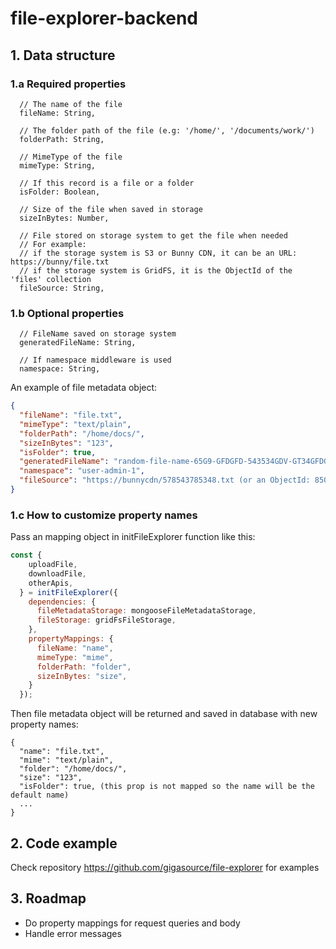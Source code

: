 # file-explorer-backend

## 1. Data structure
### 1.a Required properties
```
  // The name of the file
  fileName: String, 

  // The folder path of the file (e.g: '/home/', '/documents/work/')
  folderPath: String, 

  // MimeType of the file
  mimeType: String, 

  // If this record is a file or a folder
  isFolder: Boolean, 

  // Size of the file when saved in storage
  sizeInBytes: Number, 

  // File stored on storage system to get the file when needed
  // For example: 
  // if the storage system is S3 or Bunny CDN, it can be an URL: https://bunny/file.txt
  // if the storage system is GridFS, it is the ObjectId of the 'files' collection
  fileSource: String, 
```
### 1.b Optional properties
```
  // FileName saved on storage system
  generatedFileName: String,

  // If namespace middleware is used
  namespace: String, 
```

An example of file metadata object:
```json
{
  "fileName": "file.txt",
  "mimeType": "text/plain",
  "folderPath": "/home/docs/",
  "sizeInBytes": "123",
  "isFolder": true,
  "generatedFileName": "random-file-name-65G9-GFDGFD-543534GDV-GT34GFDGDF.txt",
  "namespace": "user-admin-1",
  "fileSource": "https://bunnycdn/578543785348.txt (or an ObjectId: 8501859174829234 (GridFS))"
}
```

### 1.c How to customize property names
Pass an mapping object in initFileExplorer function like this:
```javascript
const {
    uploadFile,
    downloadFile,
    otherApis,
  } = initFileExplorer({
    dependencies: {
      fileMetadataStorage: mongooseFileMetadataStorage,
      fileStorage: gridFsFileStorage,
    },
    propertyMappings: {
      fileName: "name",
      mimeType: "mime",
      folderPath: "folder",
      sizeInBytes: "size",
    }
  });
```
Then file metadata object will be returned and saved in database with new property names:
```
{
  "name": "file.txt",
  "mime": "text/plain",
  "folder": "/home/docs/",
  "size": "123",
  "isFolder": true, (this prop is not mapped so the name will be the default name)
  ...
}
```

## 2. Code example
Check repository https://github.com/gigasource/file-explorer for examples

## 3. Roadmap
- Do property mappings for request queries and body
- Handle error messages
